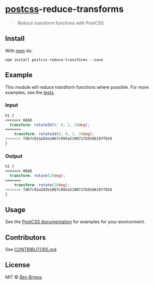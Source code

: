 # [postcss][postcss]-reduce-transforms

> Reduce transform functions with PostCSS.

## Install

With [npm](https://npmjs.org/package/postcss-reduce-transforms) do:

```
npm install postcss-reduce-transforms --save
```

## Example

This module will reduce transform functions where possible. For more examples,
see the [tests](src/__tests__/index.js).

### Input

```css
h1 {
<<<<<<< HEAD
  transform: rotate3d(0, 0, 1, 20deg);
=======
    transform: rotate3d(0, 0, 1, 20deg);
>>>>>>> fdb7c92a283e1067c995a5190717b93d6197f83d
}
```

### Output

```css
h1 {
<<<<<<< HEAD
  transform: rotate(20deg);
=======
    transform: rotate(20deg);
>>>>>>> fdb7c92a283e1067c995a5190717b93d6197f83d
}
```

## Usage

See the [PostCSS documentation](https://github.com/postcss/postcss#usage) for
examples for your environment.

## Contributors

See [CONTRIBUTORS.md](https://github.com/cssnano/cssnano/blob/master/CONTRIBUTORS.md).

## License

MIT © [Ben Briggs](http://beneb.info)

[postcss]: https://github.com/postcss/postcss
